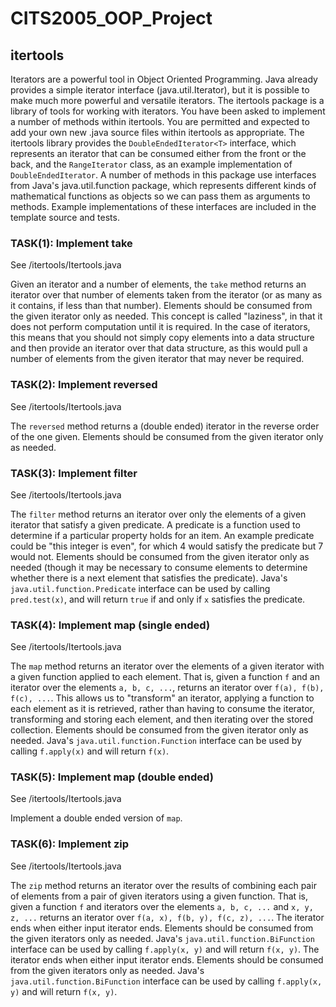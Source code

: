 # CITS2005_OOP_Project

## itertools
Iterators are a powerful tool in Object Oriented Programming. Java already
provides a simple iterator interface (java.util.Iterator), but it is possible to make
much more powerful and versatile iterators. The itertools package is a library of
tools for working with iterators. You have been asked to implement a number of
methods within itertools. You are permitted and expected to add your own new
.java source files within itertools as appropriate.
The itertools library provides the `DoubleEndedIterator<T>` interface, which
represents an iterator that can be consumed either from the front or the back, and
the `RangeIterator` class, as an example implementation of
`DoubleEndedIterator`.
A number of methods in this package use interfaces from Java's java.util.function
package, which represents different kinds of mathematical functions as objects so
we can pass them as arguments to methods. Example implementations of these
interfaces are included in the template source and tests.


### TASK(1): Implement take

See /itertools/Itertools.java

Given an iterator and a number of elements, the `take` method returns an iterator
over that number of elements taken from the iterator (or as many as it contains, if
less than that number).
Elements should be consumed from the given iterator only as needed.
This concept is called "laziness", in that it does not perform computation until it is
required. In the case of iterators, this means that you should not simply copy
elements into a data structure and then provide an iterator over that data structure,
as this would pull a number of elements from the given iterator that may never be
required.


### TASK(2): Implement reversed

See /itertools/Itertools.java

The `reversed` method returns a (double ended) iterator in the reverse order of the one given.
Elements should be consumed from the given iterator only as needed.


### TASK(3): Implement filter

See /itertools/Itertools.java

The `filter` method returns an iterator over only the elements of a given iterator that
satisfy a given predicate. A predicate is a function used to determine if a particular
property holds for an item. An example predicate could be "this integer is even", for
which 4 would satisfy the predicate but 7 would not.
Elements should be consumed from the given iterator only as needed (though it
may be necessary to consume elements to determine whether there is a next
element that satisfies the predicate).
Java's `java.util.function.Predicate` interface can be used by calling `pred.test(x)`,
and will return `true` if and only if `x` satisfies the predicate.

### TASK(4): Implement map (single ended)

See /itertools/Itertools.java

The `map` method returns an iterator over the elements of a given iterator with a
given function applied to each element.
That is, given a function `f` and an iterator over the elements `a, b, c, ...`, returns
an iterator over `f(a), f(b), f(c), ...`.
This allows us to "transform" an iterator, applying a function to each element as it
is retrieved, rather than having to consume the iterator, transforming and storing
each element, and then iterating over the stored collection.
Elements should be consumed from the given iterator only as needed.
Java's `java.util.function.Function` interface can be used by calling `f.apply(x)` and
will return `f(x)`.


### TASK(5): Implement map (double ended)

See /itertools/Itertools.java

Implement a double ended version of `map`.

### TASK(6): Implement zip

See /itertools/Itertools.java

The `zip` method returns an iterator over the results of combining each pair of
elements from a pair of given iterators using a given function.
That is, given a function `f` and iterators over the elements `a, b, c, ...` and `x, y, z,
...` returns an iterator over `f(a, x), f(b, y), f(c, z), ...`.
The iterator ends when either input iterator ends.
Elements should be consumed from the given iterators only as needed.
Java's `java.util.function.BiFunction` interface can be used by calling `f.apply(x, y)`
and will return `f(x, y)`.
The iterator ends when either input iterator ends.
Elements should be consumed from the given iterators only as needed.
Java's `java.util.function.BiFunction` interface can be used by calling `f.apply(x, y)`
and will return `f(x, y)`.
